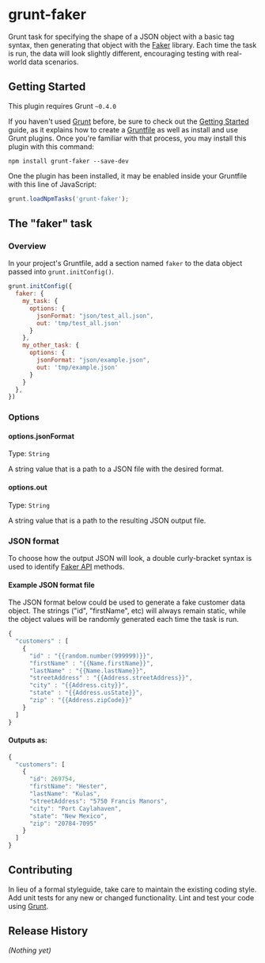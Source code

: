 # grunt-faker

Grunt task for specifying the shape of a JSON object with a basic tag syntax, then generating that object with the [Faker](https://github.com/Marak/Faker.js) library. Each time the task is run, the data will look slightly different, encouraging testing with real-world data scenarios.

## Getting Started
This plugin requires Grunt `~0.4.0`

If you haven't used [Grunt](http://gruntjs.com/) before, be sure to check out the [Getting Started](http://gruntjs.com/getting-started) guide, as it explains how to create a [Gruntfile](http://gruntjs.com/sample-gruntfile) as well as install and use Grunt plugins. Once you're familiar with that process, you may install this plugin with this command:

```shell
npm install grunt-faker --save-dev
```

One the plugin has been installed, it may be enabled inside your Gruntfile with this line of JavaScript:

```js
grunt.loadNpmTasks('grunt-faker');
```

## The "faker" task

### Overview
In your project's Gruntfile, add a section named `faker` to the data object passed into `grunt.initConfig()`.

```js
grunt.initConfig({
  faker: {
    my_task: {
      options: {
        jsonFormat: "json/test_all.json",
        out: 'tmp/test_all.json'
      }
    },
    my_other_task: {
      options: {
        jsonFormat: "json/example.json",
        out: 'tmp/example.json'
      }
    }
  },
})
```

### Options

#### options.jsonFormat
Type: `String`

A string value that is a path to a JSON file with the desired format.

#### options.out
Type: `String`

A string value that is a path to the resulting JSON output file.

### JSON format

To choose how the output JSON will look, a double curly-bracket syntax is used to identify [Faker API](https://github.com/marak/Faker.js/#api) methods.

#### Example JSON format file

The JSON format below could be used to generate a fake customer data object. The strings ("id", "firstName", etc) will always remain static, while the object values will be randomly generated each time the task is run. 

```js
{
  "customers" : [
    {  
      "id" : "{{random.number(999999)}}",
      "firstName" : "{{Name.firstName}}",
      "lastName" : "{{Name.lastName}}",
      "streetAddress" : "{{Address.streetAddress}}",
      "city" : "{{Address.city}}",
      "state" : "{{Address.usState}}",
      "zip" : "{{Address.zipCode}}"
    }
  ]
}
```
#### Outputs as:

```js
{
  "customers": [
    {
      "id": 269754,
      "firstName": "Hester",
      "lastName": "Kulas",
      "streetAddress": "5750 Francis Manors",
      "city": "Port Caylahaven",
      "state": "New Mexico",
      "zip": "20784-7095"
    }
  ]
}
```

## Contributing
In lieu of a formal styleguide, take care to maintain the existing coding style. Add unit tests for any new or changed functionality. Lint and test your code using [Grunt](http://gruntjs.com/).

## Release History
_(Nothing yet)_
 
